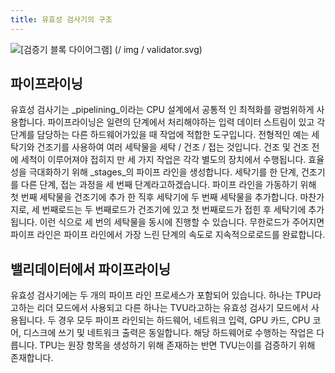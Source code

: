 ```yaml
---
title: 유효성 검사기의 구조
---
```


![[검증기 블록 다이어그램] (/ img / validator.svg)](/img/validator.svg)

## 파이프라이닝

유효성 검사기는 _pipelining_이라는 CPU 설계에서 공통적 인 최적화를 광범위하게 사용합니다. 파이프라이닝은 일련의 단계에서 처리해야하는 입력 데이터 스트림이 있고 각 단계를 담당하는 다른 하드웨어가있을 때 작업에 적합한 도구입니다. 전형적인 예는 세탁기와 건조기를 사용하여 여러 세탁물을 세탁 / 건조 / 접는 것입니다. 건조 및 건조 전에 세척이 이루어져야 접히지 만 세 가지 작업은 각각 별도의 장치에서 수행됩니다. 효율성을 극대화하기 위해 _stages_의 파이프 라인을 생성합니다. 세탁기를 한 단계, 건조기를 다른 단계, 접는 과정을 세 번째 단계라고하겠습니다. 파이프 라인을 가동하기 위해 첫 번째 세탁물을 건조기에 추가 한 직후 세탁기에 두 번째 세탁물을 추가합니다. 마찬가지로, 세 번째로드는 두 번째로드가 건조기에 있고 첫 번째로드가 접힌 후 세탁기에 추가됩니다. 이런 식으로 세 번의 세탁물을 동시에 진행할 수 있습니다. 무한로드가 주어지면 파이프 라인은 파이프 라인에서 가장 느린 단계의 속도로 지속적으로로드를 완료합니다.

## 밸리데이터에서 파이프라이닝

유효성 검사기에는 두 개의 파이프 라인 프로세스가 포함되어 있습니다. 하나는 TPU라고하는 리더 모드에서 사용되고 다른 하나는 TVU라고하는 유효성 검사기 모드에서 사용됩니다. 두 경우 모두 파이프 라인되는 하드웨어, 네트워크 입력, GPU 카드, CPU 코어, 디스크에 쓰기 및 네트워크 출력은 동일합니다. 해당 하드웨어로 수행하는 작업은 다릅니다. TPU는 원장 항목을 생성하기 위해 존재하는 반면 TVU는이를 검증하기 위해 존재합니다.
